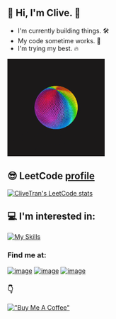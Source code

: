 ## :wave: Hi, I'm Clive. :wave:
- I'm currently building things. :hammer_and_wrench:    
- My code sometime works. :penguin:
- I'm trying my best. :fire:
<img src="https://github.com/CliveTran/CliveTran/blob/main/assets/cool-gif.gif">   

## 😎 LeetCode [profile](https://leetcode.com/CliveTran/)
[![CliveTran's LeetCode stats](https://leetcode-stats-six.vercel.app/api?username=CliveTran)](https://github.com/KnlnKS/leetcode-stats)

## 💻 I'm interested in:
[![My Skills](https://skillicons.dev/icons?i=angular,aws,azure,bash,cs,css,dotnet,gcp,git,github,githubactions,grafana,html,js,kubernetes,linux,mongodb,mysql,nodejs,ps,postgres,powershell,react,sqlite,svelte,tailwind,ts,unity,vite,vscode,wasm,webpack&theme=dark)](https://skillicons.dev)
<br/>

### Find me at:
[![image](https://img.shields.io/badge/LinkedIn-0077B5?style=social&logo=linkedin)](https://www.linkedin.com/in/vinhnhan/)
[![image](https://img.shields.io/badge/Facebook-1877F2?style=social&logo=facebook)](https://www.facebook.com/smiling.icon/)
[![image](https://img.shields.io/badge/gmail-D14836?&style=social&logo=gmail)](mailto:tranvinhnhan.tech@mail.com?subject=From%20GitHub&body=Hello,%20Clive.%20Found%20you%20from%20GitHub.)

### :point_down:
[!["Buy Me A Coffee"](https://www.buymeacoffee.com/assets/img/custom_images/yellow_img.png)](https://www.buymeacoffee.com/clivetran)
